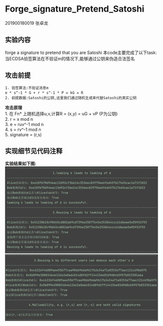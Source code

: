 # Forge_signature_Pretend_Satoshi

201900180019 张卓龙

## 实验内容
forge a signature to pretend that you are Satoshi
本code主要完成了以下task:             
      当ECDSA验签算法在不验证m的情况下,能够通过公钥来伪造合法签名       
      
    
## 攻击前提      
    1. 验签算法:不验证消息m        
    e * s^-1 * G + r * s^-1 * P = kG = R             
    2. 前提数据:Satoshi的公钥,这里我们通过随机生成来代替Satoshi的真实公钥


**攻击原理**         
    1. 在 Fn* 上随机选择u,v,计算R = (x,y) = uG + vP   (P为公钥)                 
    2. r = x mod n       
    3. e = ruv^-1 mod n          
    4. s = rv^-1 mod n      
    5. signature = (r,s)
    
    

## 实现细节见代码注释

**实验结果如下图:**
![攻击结果](https://github.com/Zhang-SDU/cst-project/blob/main/SM2/ECDSA_Pitfalls/result1.png)
![攻击结果](https://github.com/Zhang-SDU/cst-project/blob/main/SM2/ECDSA_Pitfalls/result2.png)
